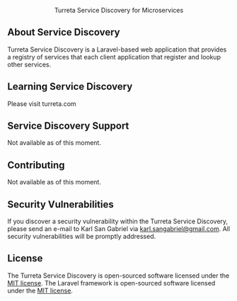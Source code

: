 <p align="center">Turreta Service Discovery for Microservices</p>

## About Service Discovery

Turreta Service Discovery is a Laravel-based web application that provides a registry of services that each client application that register and lookup other services. 

## Learning Service Discovery

Please visit turreta.com

## Service Discovery Support

Not available as of this moment.

## Contributing

Not available as of this moment.

## Security Vulnerabilities

If you discover a security vulnerability within the Turreta Service Discovery, please send an e-mail to Karl San Gabriel via [karl.sangabriel@gmail.com](mailto:karl.sangabriel@gmail.com). All security vulnerabilities will be promptly addressed.

## License

The Turreta Service Discovery is open-sourced software licensed under the [MIT license](https://opensource.org/licenses/MIT).
The Laravel framework is open-sourced software licensed under the [MIT license](https://opensource.org/licenses/MIT).
